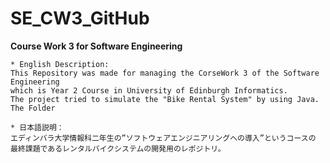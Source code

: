 # SE_CW3_GitHub

**Course Work 3 for Software Engineering**

    * English Description:
    This Repository was made for managing the CorseWork 3 of the Software Engineering
    which is Year 2 Course in University of Edinburgh Informatics.
    The project tried to simulate the "Bike Rental System" by using Java.
    The Folder 

    * 日本語説明：
    エディンバラ大学情報科二年生の”ソフトウェアエンジニアリングへの導入”というコースの
    最終課題であるレンタルバイクシステムの開発用のレポジトリ。
